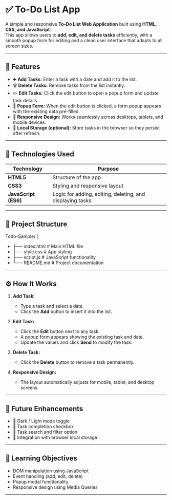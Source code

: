 # ✅ To-Do List App

A simple and responsive **To-Do List Web Application** built using **HTML, CSS, and JavaScript**.  
This app allows users to **add, edit, and delete tasks** efficiently, with a smooth popup form for editing and a clean user interface that adapts to all screen sizes.

---

## 🚀 Features

- ➕ **Add Tasks:** Enter a task with a date and add it to the list.  
- 🗑️ **Delete Tasks:** Remove tasks from the list instantly.  
- ✏️ **Edit Tasks:** Click the edit button to open a popup form and update task details.  
- 📅 **Popup Form:** When the edit button is clicked, a form popup appears with the existing data pre-filled.  
- 📱 **Responsive Design:** Works seamlessly across desktops, tablets, and mobile devices.  
- 💾 **Local Storage (optional):** Store tasks in the browser so they persist after refresh.

---

## 🧩 Technologies Used

| Technology | Purpose |
|-------------|----------|
| **HTML5** | Structure of the app |
| **CSS3** | Styling and responsive layout |
| **JavaScript (ES6)** | Logic for adding, editing, deleting, and displaying tasks |

---

## 📂 Project Structure

Todo-Sample/
│
- ├── index.html # Main HTML file
- ├── style.css # App styling
- ├── script.js # JavaScript functionality
- └── README.md # Project documentation

---

## ⚙️ How It Works

1. **Add Task:**  
   - Type a task and select a date.  
   - Click the **Add** button to insert it into the list.  

2. **Edit Task:**  
   - Click the **Edit** button next to any task.  
   - A popup form appears showing the existing task and date.  
   - Update the values and click **Send** to modify the task.  

3. **Delete Task:**  
   - Click the **Delete** button to remove a task permanently.  

4. **Responsive Design:**  
   - The layout automatically adjusts for mobile, tablet, and desktop screens.  

---

## 🧠 Future Enhancements

- 🌙 Dark / Light mode toggle  
- 🧾 Task completion checkbox  
- 🔎 Task search and filter option  
- 💾 Integration with browser local storage  

---

## 🎯 Learning Objectives

- DOM manipulation using JavaScript  
- Event handling (add, edit, delete)  
- Popup modal functionality  
- Responsive design using Media Queries

---

